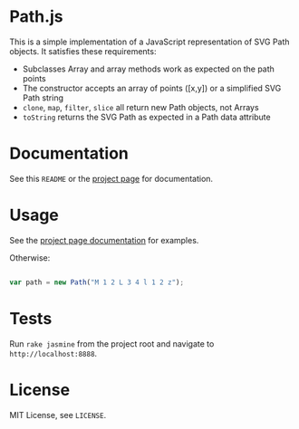 Path.js
========

This is a simple implementation of a JavaScript representation of
SVG Path objects. It satisfies these requirements:

* Subclasses Array and array methods work as expected on the path points
* The constructor accepts an array of points ([x,y]) or a simplified SVG Path string 
* `clone`, `map`, `filter`, `slice` all return new Path objects, not Arrays
* `toString` returns the SVG Path as expected in a Path data attribute


Documentation
==============

See this `README` or the [project page](http://jeffremer.com/path.js) for documentation.

Usage
======

See the [project page documentation](http://jeffremer.com/path.js) for examples.

Otherwise:

```javascript

var path = new Path("M 1 2 L 3 4 l 1 2 z");

```

Tests
=======

Run `rake jasmine` from the project root and navigate to `http://localhost:8888`.

License
========

MIT License, see `LICENSE`.